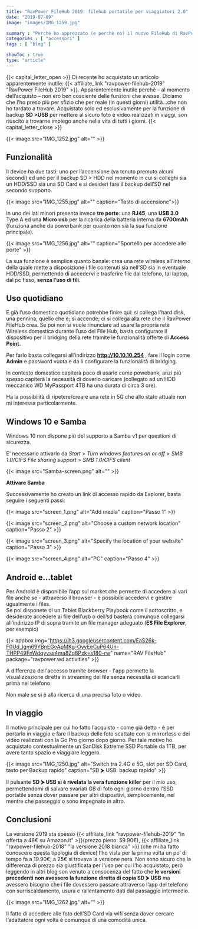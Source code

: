 ```yaml
---
title: "RavPower FileHub 2019: filehub portatile per viaggiatori 2.0"
date: "2019-07-09"
image: "images/IMG_1259.jpg"

summary : "Perchè ho apprezzato (e perchè no) il nuovo FileHub di RavPower versione 2019, con particolare attenzione all'uso in mobilità in cui mostra le proprie potenzialità."
categories : [ "accessori" ]
tags : [ "blog" ]

showToc : true
type: "article"
---
```


{{< capital_letter_open >}}
Di recente ho acquistato un articolo apparentemente inutile: {{< affiliate_link "ravpower-filehub-2019" "RavPower FileHub 2019" >}}. Apparentemente inutile perché – al momento dell’acquisto – non ero ben cosciente delle funzioni che avesse. Diciamo che l’ho preso più per sfizio che per reale (in questi giorni) utilità…che non ho tardato a trovare.
Acquistato solo ed esclusivamente per la funzione di backup **SD >USB** per mettere al sicuro foto e video realizzati in viaggi, son riuscito a trovarne impiego anche nella vita di tutti i giorni.
{{< capital_letter_close >}}

{{< image src="IMG_1252.jpg" alt="" >}}

## Funzionalità

Il device ha due tasti: uno per l’accensione (va tenuto premuto alcuni secondi) ed uno per il backup SD > HDD nel momento in cui si colleghi sia un HDD/SSD sia una SD Card e si desideri fare il backup dell’SD nel secondo supporto.

{{< image src="IMG_1255.jpg" alt="" caption="Tasto di accensione">}}

In uno dei lati minori presenta invece **tre porte**: una **RJ45**, una **USB 3.0** Type A ed una **Micro usb** per la ricarica della batteria interna da **6700mAh** (funziona anche da powerbank per quanto non sia la sua funzione principale).

{{< image src="IMG_1256.jpg" alt="" caption="Sportello per accedere alle porte" >}}

La sua funzione è semplice quanto banale: crea una rete wireless all’interno della quale mette a disposizione i file contenuti sia nell’SD sia in eventuale HDD/SSD, permettendo di accedervi e trasferire file dal telefono, tal laptop, dal pc fisso, **senza l’uso di fili.**

## Uso quotidiano

E già l’uso domestico quotidiano potrebbe finire qui: si collega l'hard disk, una pennina, quello che è; si accende; ci si collega alla rete che il RavPower FileHub crea. Se poi non si vuole rinunciare ad usare la propria rete Wireless domestica durante l’uso del File Hub, basta configurare il dispositivo per il bridging della rete tramite le funzionalità offerte di **Access Point.**

Per farlo basta collegarsi all’indirizzo **http://10.10.10.254** , fare il login come **Admin** e password vuota e da lì configurare la funzionalità di bridging.

In contesto domestico capiterà poco di usarlo come powebank, anzi più spesso capiterà la necessità di doverlo caricare (collegato ad un HDD meccanico WD MyPassport 4TB ha una durata di circa 3 ore).

Ha la possibilità di ripetere/creare una rete in 5G che allo stato attuale non mi interessa particolarmente.

## Windows 10 e Samba

Windows 10 non dispone più del supporto a Samba v1 per questioni di sicurezza.

E’ necessario attivarlo da _Start_ > _Turn windows features on or off_ > _SMB 1.0/CIFS File sharing support_ > _SMB 1.0/CIFS client_

{{< image src="Samba-screen.png" alt="" >}}

**Attivare Samba**  

Successivamente ho creato un link di accesso rapido da Explorer, basta seguire i seguenti passi:

{{< image src="screen_1.png" alt="Add media" caption="Passo 1" >}}

{{< image src="screen_2.png" alt="Choose a custom network location" caption="Passo 2" >}}

{{< image src="screen_3.png" alt="Specify the location of your website" caption="Passo 3" >}}

{{< image src="screen_4.png" alt="PC" caption="Passo 4" >}}

## Android e...tablet

Per Android è disponibile l’app sul market che permette di accedere ai vari file anche se - attraverso il browser - è possibile accedervi e gestire ugualmente i files.  
Se poi disponete di un Tablet Blackberry Playbook come il sottoscritto, e desiderate accedere ai file dell’usb o dell’sd basterà comunque collegarsi all’indirizzo IP di sopra tramite un file manager adeguato (**ES File Explorer**, per esempio)

{{< appbox img="https://lh3.googleusercontent.com/EaS26k-F0Ud_lgm69YBnEGoApMKg-OyyEeCuP64Un-THPP49FnWdqyvss4ma8Zq8Pzk=s180-rw" name="RAV FileHub" package="ravpower.wd.activities" >}}

A differenza dell'accesso tramite browser - l'app permette la visualizzazione diretta in streaming dei file senza necessità di scaricarli prima nel telefono.

Non male se si è alla ricerca di una precisa foto o video.

## In viaggio

Il motivo principale per cui ho fatto l’acquisto - come già detto - è per portarlo in viaggio e fare il backup delle foto scattate con la mirrorless e dei video realizzati con la Go Pro giorno dopo giorno. Per tale motivo ho acquistato contestualmente un SanDisk Extreme SSD Portable da 1TB, per avere tanto spazio e viaggiare leggero.

{{< image src="IMG_1250.jpg" alt="Switch tra 2.4G e 5G, slot per SD Card, tasto per Backup rapido" caption="SD ⮞ USB: backup rapido" >}}

Il pulsante **SD ⮞ USB si è rivelata la vera funzione killer** per il mio uso, permettendomi di salvare svariati GB di foto ogni giorno dentro l’SSD portatile senza dover passare per altri dispositivi, semplicemente, nel mentre che passeggio o sono impegnato in altro.

## Conclusioni

La versione 2019 sta spesso {{< affiliate_link "ravpower-filehub-2019" "in offerta a 48€ su Amazon.it" >}}(prezzo pieno: 59.90€), {{< affiliate_link "ravpower-filehub-2018" "la versione 2018 bianca" >}} (che mi ha fatto conoscere questa tipologia di device) l’ho vista per la prima volta un po’ di tempo fa a 19.90€; a 25€ si trovava la versione nera. Non sono sicuro che la differenza di prezzo sia giustificata per l’uso per cui l’ho acquistato, però leggendo in altri blog son venuto a consocenza del fatto che **le versioni precedenti non avessero la funzione diretta di copia SD ⮞ USB** ma avessero bisogno che i file dovessero passare attraverso l’app del telefono con surriscaldamento, usura e rallentamento dati dal passaggio intermedio.

{{< image src="IMG_1262.jpg" alt="" >}}

Il fatto di accedere alle foto dell’SD Card via wifi senza dover cercare l’adattatore ogni volta è comunque di una comodità unica.
